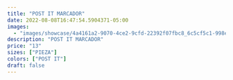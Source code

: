 ```yaml
---
title: "POST IT MARCADOR"
date: 2022-08-08T16:47:54.5904371-05:00
images:
  - "images/showcase/4a4161a2-9070-4ce2-9cfd-22392f07fbc8_6c5cf5c1-998e-483b-9287-8f1ce517185b.webp"
description: "POST IT MARCADOR"
price: "13"
sizes: ["PIEZA"]
colors: ["POST IT"]
draft: false
---
```

